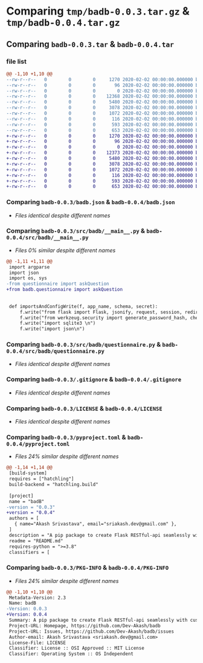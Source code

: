 # Comparing `tmp/badb-0.0.3.tar.gz` & `tmp/badb-0.0.4.tar.gz`

## Comparing `badb-0.0.3.tar` & `badb-0.0.4.tar`

### file list

```diff
@@ -1,10 +1,10 @@
--rw-r--r--   0        0        0     1270 2020-02-02 00:00:00.000000 badb-0.0.3/badb.json
--rw-r--r--   0        0        0       96 2020-02-02 00:00:00.000000 badb-0.0.3/requirements.txt
--rw-r--r--   0        0        0        0 2020-02-02 00:00:00.000000 badb-0.0.3/src/badb/__init__.py
--rw-r--r--   0        0        0    12368 2020-02-02 00:00:00.000000 badb-0.0.3/src/badb/__main__.py
--rw-r--r--   0        0        0     5480 2020-02-02 00:00:00.000000 badb-0.0.3/src/badb/questionnaire.py
--rw-r--r--   0        0        0     3078 2020-02-02 00:00:00.000000 badb-0.0.3/.gitignore
--rw-r--r--   0        0        0     1072 2020-02-02 00:00:00.000000 badb-0.0.3/LICENSE
--rw-r--r--   0        0        0      116 2020-02-02 00:00:00.000000 badb-0.0.3/README.md
--rw-r--r--   0        0        0      593 2020-02-02 00:00:00.000000 badb-0.0.3/pyproject.toml
--rw-r--r--   0        0        0      653 2020-02-02 00:00:00.000000 badb-0.0.3/PKG-INFO
+-rw-r--r--   0        0        0     1270 2020-02-02 00:00:00.000000 badb-0.0.4/badb.json
+-rw-r--r--   0        0        0       96 2020-02-02 00:00:00.000000 badb-0.0.4/requirements.txt
+-rw-r--r--   0        0        0        0 2020-02-02 00:00:00.000000 badb-0.0.4/src/badb/__init__.py
+-rw-r--r--   0        0        0    12373 2020-02-02 00:00:00.000000 badb-0.0.4/src/badb/__main__.py
+-rw-r--r--   0        0        0     5480 2020-02-02 00:00:00.000000 badb-0.0.4/src/badb/questionnaire.py
+-rw-r--r--   0        0        0     3078 2020-02-02 00:00:00.000000 badb-0.0.4/.gitignore
+-rw-r--r--   0        0        0     1072 2020-02-02 00:00:00.000000 badb-0.0.4/LICENSE
+-rw-r--r--   0        0        0      116 2020-02-02 00:00:00.000000 badb-0.0.4/README.md
+-rw-r--r--   0        0        0      593 2020-02-02 00:00:00.000000 badb-0.0.4/pyproject.toml
+-rw-r--r--   0        0        0      653 2020-02-02 00:00:00.000000 badb-0.0.4/PKG-INFO
```

### Comparing `badb-0.0.3/badb.json` & `badb-0.0.4/badb.json`

 * *Files identical despite different names*

### Comparing `badb-0.0.3/src/badb/__main__.py` & `badb-0.0.4/src/badb/__main__.py`

 * *Files 0% similar despite different names*

```diff
@@ -1,11 +1,11 @@
 import argparse
 import json
 import os, sys
-from questionnaire import askQuestion
+from badb.questionnaire import askQuestion
 
 
 def importsAndConfigWrite(f, app_name, schema, secret):
     f.write("from flask import Flask, jsonify, request, session, redirect, url_for, render_template \n")
     f.write("from werkzeug.security import generate_password_hash, check_password_hash \n")
     f.write("import sqlite3 \n")
     f.write("import json\n")
```

### Comparing `badb-0.0.3/src/badb/questionnaire.py` & `badb-0.0.4/src/badb/questionnaire.py`

 * *Files identical despite different names*

### Comparing `badb-0.0.3/.gitignore` & `badb-0.0.4/.gitignore`

 * *Files identical despite different names*

### Comparing `badb-0.0.3/LICENSE` & `badb-0.0.4/LICENSE`

 * *Files identical despite different names*

### Comparing `badb-0.0.3/pyproject.toml` & `badb-0.0.4/pyproject.toml`

 * *Files 24% similar despite different names*

```diff
@@ -1,14 +1,14 @@
 [build-system]
 requires = ["hatchling"]
 build-backend = "hatchling.build"
 
 [project]
 name = "badB"
-version = "0.0.3"
+version = "0.0.4"
 authors = [
   { name="Akash Srivastava", email="sriakash.dev@gmail.com" },
 ]
 description = "A pip package to create Flask RESTful-api seamlessly with customizations"
 readme = "README.md"
 requires-python = ">=3.8"
 classifiers = [
```

### Comparing `badb-0.0.3/PKG-INFO` & `badb-0.0.4/PKG-INFO`

 * *Files 24% similar despite different names*

```diff
@@ -1,10 +1,10 @@
 Metadata-Version: 2.3
 Name: badB
-Version: 0.0.3
+Version: 0.0.4
 Summary: A pip package to create Flask RESTful-api seamlessly with customizations
 Project-URL: Homepage, https://github.com/Dev-Akash/badb
 Project-URL: Issues, https://github.com/Dev-Akash/badb/issues
 Author-email: Akash Srivastava <sriakash.dev@gmail.com>
 License-File: LICENSE
 Classifier: License :: OSI Approved :: MIT License
 Classifier: Operating System :: OS Independent
```


